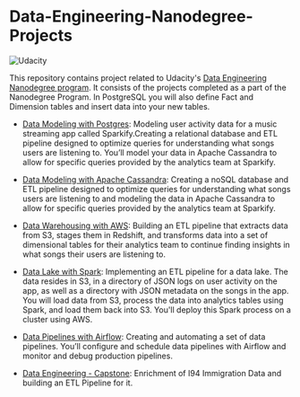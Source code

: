 # Data-Engineering-Nanodegree-Projects

![Udacity](https://github.com/shrikantnaidu/Deep-Learning-Nanodegree-Projects/blob/master/image/Udacity.png)

This repository contains project related to Udacity's [Data Engineering Nanodegree program](https://www.udacity.com/course/deep-learning-nanodegree--nd101). It consists of the projects completed as a part of the Nanodegree Program. In PostgreSQL you will also define Fact and Dimension tables and insert data into your new tables.

* [Data Modeling with Postgres](https://github.com/shrikantnaidu/Data-Engineering-Nanodegree-Projects/tree/main/Data%20Modeling%20with%20Postgres):  Modeling user activity data for a music streaming app called Sparkify.Creating a relational database and ETL pipeline designed to optimize queries for understanding what songs users are listening to. You’ll model your data in Apache Cassandra to allow for specific queries provided by the analytics team at Sparkify.

* [Data Modeling with Apache Cassandra](https://github.com/shrikantnaidu/Data-Engineering-Nanodegree-Projects/tree/main/Data%20Modeling%20with%20Cassandra): Creating a noSQL database and ETL pipeline designed to optimize queries for understanding what songs users are listening to and modeling the data in Apache Cassandra to allow for specific queries provided by the analytics team at Sparkify.

* [Data Warehousing with AWS](https://github.com/shrikantnaidu/Data-Engineering-Nanodegree-Projects/tree/main/Data%20Warehousing%20with%20AWS): Building an ETL pipeline that extracts data from S3, stages them in Redshift, and transforms data into a set of dimensional tables for their analytics team to continue finding insights in what songs their users are listening to.
 
* [Data Lake with Spark](https://github.com/shrikantnaidu/Data-Engineering-Nanodegree-Projects/tree/main/Data%20Lake%20with%20Spark):  Implementing an ETL pipeline for a data lake. The data resides in S3, in a directory of JSON logs on user activity on the app, as well as a directory with JSON metadata on the songs in the app. You will load data from S3, process the data into analytics tables using Spark, and load them back into S3. You'll deploy this Spark process on a cluster using AWS.

* [Data Pipelines with Airflow](https://github.com/shrikantnaidu/Data-Engineering-Nanodegree-Projects/tree/main/Data%20Pipelines%20with%20Airflow): Creating and automating a set of data pipelines. You’ll configure and schedule data pipelines with Airflow and monitor and debug production pipelines.

* [Data Engineering - Capstone](https://github.com/shrikantnaidu/Data-Engineering-Nanodegree-Projects/tree/main/Data%20Engineering%20-%20Capstone): Enrichment of 
I94 Immigration Data and building an ETL Pipeline for it.
